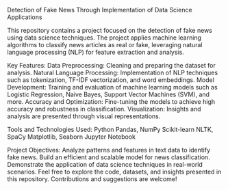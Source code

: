 Detection of Fake News Through Implementation of Data Science Applications

This repository contains a project focused on the detection of fake news using data science techniques. The project applies machine learning algorithms to classify news articles as real or fake, leveraging natural language processing (NLP) for feature extraction and analysis.

Key Features:
Data Preprocessing: Cleaning and preparing the dataset for analysis.
Natural Language Processing: Implementation of NLP techniques such as tokenization, TF-IDF vectorization, and word embeddings.
Model Development: Training and evaluation of machine learning models such as Logistic Regression, Naive Bayes, Support Vector Machines (SVM), and more.
Accuracy and Optimization: Fine-tuning the models to achieve high accuracy and robustness in classification.
Visualization: Insights and analysis are presented through visual representations.


Tools and Technologies Used:
Python
Pandas, NumPy
Scikit-learn
NLTK, SpaCy
Matplotlib, Seaborn
Jupyter Notebook


Project Objectives:
Analyze patterns and features in text data to identify fake news.
Build an efficient and scalable model for news classification.
Demonstrate the application of data science techniques in real-world scenarios.
Feel free to explore the code, datasets, and insights presented in this repository. Contributions and suggestions are welcome!

